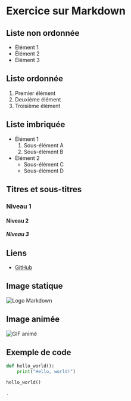 # Exercice sur Markdown

## Liste non ordonnée
- Élément 1
- Élément 2
- Élément 3

## Liste ordonnée
1. Premier élément
2. Deuxième élément
3. Troisième élément

## Liste imbriquée
- Élément 1
  1. Sous-élément A
  2. Sous-élément B
- Élément 2
  - Sous-élément C
  - Sous-élément D

## Titres et sous-titres
### Niveau 1
#### Niveau 2
##### Niveau 3

## Liens
- [GitHub](README.md)


## Image statique
![Logo Markdown](url-de-l-image-statique.png)

## Image animée
![GIF animé](url-de-l-image-animée.gif)

## Exemple de code
```python
def hello_world():
    print("Hello, world!")

hello_world()

.
